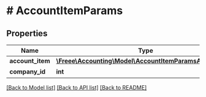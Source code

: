 # # AccountItemParams

## Properties

Name | Type | Description | Notes
------------ | ------------- | ------------- | -------------
**account_item** | [**\Freee\Accounting\Model\AccountItemParamsAccountItem**](AccountItemParamsAccountItem.md) |  |
**company_id** | **int** | 事業所ID |

[[Back to Model list]](../../README.md#models) [[Back to API list]](../../README.md#endpoints) [[Back to README]](../../README.md)
